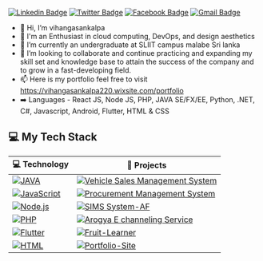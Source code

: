[![Linkedin Badge](https://img.shields.io/badge/-Vihanga%20Sankalpa-blue?style=social&logo=Linkedin&logoColor=blue&link=https://www.linkedin.com/in/vihanga-sankalpa-a0886119b/)](https://www.linkedin.com/in/vihanga-sankalpa-a0886119b/) [![Twitter Badge](http://img.shields.io/badge/-vihangasankalpa-1ca0f1?style=social&logo=twitter&logoColor=blue&link=hthttps://www.linkedin.com/in/vihanga-sankalpa-a0886119b/)](https://twitter.com/vihangasankalpa220)  [![Facebook Badge](http://img.shields.io/badge/-vihangasankalpa-1ca0f1?style=social&logo=facebook&logoColor=blue&link=https://www.facebook.com/public/Vihanga-Sankalpa)](https://www.facebook.com/public/Vihanga-Sankalpa) [![Gmail Badge](https://img.shields.io/badge/-vihangasankalpa-c14438?style=social&logo=Gmail&logoColor=red&link=mailto:vihangasankalpa220@gmail.com)](mailto:vihangasankalpa220@gmail.com) 


- 👋 Hi, I’m vihangasankalpa
- 👀 I'm an Enthusiast in cloud computing, DevOps, and design aesthetics
- 🌱 I’m currently an undergraduate at SLIIT campus malabe Sri lanka
- 💞️ I’m looking to collaborate and continue practicing and expanding my skill set and knowledge base to attain the success of the company and to grow in a fast-developing field.
- 📫 Here is my portfolio feel free to visit https://vihangasankalpa220.wixsite.com/portfolio
- :arrow_right: Languages - React JS, Node JS, PHP, JAVA SE/FX/EE, Python, .NET, C#, Javascript, Android, Flutter, HTML & CSS

## 💻 My Tech Stack

<!-- START OF PROFILE STACK, DO NOT REMOVE -->
| 💻 **Technology** | 🚀 **Projects** |
|-|-|
| [![JAVA](https://img.shields.io/static/v1?label=&message=JAVA&color=3C78A9&logo=JAVA&logoColor=FFFFFF)](https://www.java.org/) | [![Vehicle Sales Management System](https://img.shields.io/static/v1?label=Vehicle-Sales-Management-System&message=%20&color=000605&logo=github&logoColor=white&labelColor=000605)](https://github.com/vihangasankalpa220/AF-2019-3rd-year-1st-sem) |
| [![JavaScript](https://img.shields.io/static/v1?label=&message=JavaScript&color=F1E05A&logo=javascript&logoColor=FFFFFF)](https://developer.mozilla.org/en-US/docs/Web/JavaScript) | [![Procurement Management System](https://img.shields.io/static/v1?label=Procure-Management-System&message=%20&color=000605&logo=github&logoColor=white&labelColor=000605)](https://github.com/vihangasankalpa220/CSSE-Procurement-Constructing-Based-System-) |
| [![Node.js](https://img.shields.io/static/v1?label=&message=Node.js&color=47d147&logo=node.js&logoColor=FFFFFF)](https://nodejs.org/en/) | [![SIMS System-AF](https://img.shields.io/static/v1?label=SIMS-System-AF&message=%20&color=000605&logo=github&logoColor=white&labelColor=000605)](https://github.com/vihangasankalpa220/AF-2019-3rd-year-1st-sem)|
| [![PHP](https://img.shields.io/static/v1?label=&message=PHP&color=4FA1EF&logo=php&logoColor=FFFFFF)](https://kotlinlang.org/) | [![Arogya E channeling Service](https://img.shields.io/static/v1?label=Arogya-Echanneling-Service&message=%20&color=000605&logo=github&logoColor=white&labelColor=000605)](https://github.com/vihangasankalpa220/arogya-web-application) |
| [![Flutter](https://img.shields.io/static/v1?label=&message=FLUTTER&color=4FA1EF&logo=FLUTTER&logoColor=FFFFFF)](https://flutter.dev/docs/get-started/flutter-for/web-devs) | [![Fruit-Learner](https://img.shields.io/static/v1?label=Fruit-Learner&message=%20&color=000605&logo=github&logoColor=white&labelColor=000605)](https://github.com/vihangasankalpa220/SSDAssignment2) |
| [![HTML](https://img.shields.io/static/v1?label=&message=HTML&color=ff751a&logo=HTML5&logoColor=FFFFFF)](https://developer.mozilla.org/en-US/docs/Web/Guide/HTML/HTML5) | [![Portfolio-Site](https://img.shields.io/static/v1?label=Portfolio-Site&message=%20&color=000605&logo=github&logoColor=white&labelColor=000605)](https://vihangasankalpa220.wixsite.com/portfolio) |
<!-- END OF PROFILE STACK, DO NOT REMOVE -->


